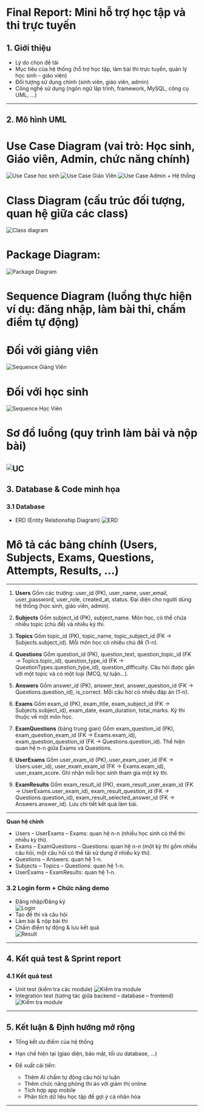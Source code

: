 # Final Report: Mini hỗ trợ học tập và thi trực tuyến

## 1. Giới thiệu

* Lý do chọn đề tài
* Mục tiêu của hệ thống (hỗ trợ học tập, làm bài thi trực tuyến, quản lý học sinh – giáo viên)
* Đối tượng sử dụng chính (sinh viên, giáo viên, admin)
* Công nghệ sử dụng (ngôn ngữ lập trình, framework, MySQL, công cụ UML, …)

---

## 2. Mô hình UML

# Use Case Diagram (vai trò: Học sinh, Giáo viên, Admin, chức năng chính)
![Use Case học sinh](https://github.com/thangvuongminh/doan/blob/main/software-engineering-lab/labs/lab10-final-demo/final-report/Use%20Cases/h%E1%BB%8Dc%20sinh.jpg)
![Use Case Giáo Viên](https://github.com/thangvuongminh/doan/blob/main/software-engineering-lab/labs/lab10-final-demo/final-report/Use%20Cases/giaovien.jpg)
![Use Case Admin + Hệ thống](https://github.com/thangvuongminh/doan/blob/main/software-engineering-lab/labs/lab10-final-demo/final-report/Use%20Cases/admin%2Bhethong.jpg)


# Class Diagram (cấu trúc đối tượng, quan hệ giữa các class)
![Class diagram](https://github.com/thangvuongminh/doan/blob/main/software-engineering-lab/labs/lab06-atm-class/Class%20diagram.png)     
# Package Diagram:     

![Package Diagram](https://github.com/thangvuongminh/doan/blob/main/software-engineering-lab/labs/lab06-atm-class/Package_Diagram.png)   
# Sequence Diagram (luồng thực hiện ví dụ: đăng nhập, làm bài thi, chấm điểm tự động)
# Đối với giảng viên
  ![Sequence Giảng Viên](https://github.com/thangvuongminh/doan/blob/main/software-engineering-lab/labs/lab03-UML/Gi%E1%BA%A3ng%20Vi%C3%AAn.png)
# Đối với học sinh
 ![Sequence Học Viên](https://github.com/thangvuongminh/doan/blob/main/software-engineering-lab/labs/lab03-UML/Student.png)
# Sơ đồ luồng (quy trình làm bài và nộp bài)
![UC ](https://github.com/thangvuongminh/doan/blob/main/software-engineering-lab/labs/lab03-UML/AnhPhanTichNghiepVu1ChucNang.png)
---

## 3. Database & Code minh họa

### 3.1 Database
* ERD (Entity Relationship Diagram)
 ![ERD](https://github.com/thangvuongminh/doan/blob/main/software-engineering-lab/labs/lab05/ERDForMiniAPP.png)
# Mô tả các bảng chính (Users, Subjects, Exams, Questions, Attempts, Results, …)

---

1. **Users**
   Gồm các trường: user_id (PK), user_name, user_email, user_password, user_role, created_at, status.
   Đại diện cho người dùng hệ thống (học sinh, giáo viên, admin).

2. **Subjects**
   Gồm subject_id (PK), subject_name.
   Môn học, có thể chứa nhiều topic (chủ đề) và nhiều kỳ thi.

3. **Topics**
   Gồm topic_id (PK), topic_name, topic_subject_id (FK → Subjects.subject_id).
   Mỗi môn học có nhiều chủ đề (1-n).

4. **Questions**
   Gồm question_id (PK), question_text, question_topic_id (FK → Topics.topic_id), question_type_id (FK → QuestionTypes.question_type_id), question_difficulty.
   Câu hỏi được gắn với một topic và có một loại (MCQ, tự luận...).

5. **Answers**
   Gồm answer_id (PK), answer_text, answer_question_id (FK → Questions.question_id), is_correct.
   Mỗi câu hỏi có nhiều đáp án (1-n).

6. **Exams**
   Gồm exam_id (PK), exam_title, exam_subject_id (FK → Subjects.subject_id), exam_date, exam_duration, total_marks.
   Kỳ thi thuộc về một môn học.

7. **ExamQuestions** (bảng trung gian)
   Gồm exam_question_id (PK), exam_question_exam_id (FK → Exams.exam_id), exam_question_question_id (FK → Questions.question_id).
   Thể hiện quan hệ n-n giữa Exams và Questions.

8. **UserExams**
   Gồm user_exam_id (PK), user_exam_user_id (FK → Users.user_id), user_exam_exam_id (FK → Exams.exam_id), user_exam_score.
   Ghi nhận mỗi học sinh tham gia một kỳ thi.

9. **ExamResults**
   Gồm exam_result_id (PK), exam_result_user_exam_id (FK → UserExams.user_exam_id), exam_result_question_id (FK → Questions.question_id), exam_result_selected_answer_id (FK → Answers.answer_id).
   Lưu chi tiết kết quả làm bài.

---

**Quan hệ chính**

* Users – UserExams – Exams: quan hệ n-n (nhiều học sinh có thể thi nhiều kỳ thi).
* Exams – ExamQuestions – Questions: quan hệ n-n (một kỳ thi gồm nhiều câu hỏi, một câu hỏi có thể tái sử dụng ở nhiều kỳ thi).
* Questions – Answers: quan hệ 1-n.
* Subjects – Topics – Questions: quan hệ 1-n.
* UserExams – ExamResults: quan hệ 1-n.

### 3.2 Login form + Chức năng demo

* Đăng nhập/Đăng ký    
  ![Login](https://github.com/thangvuongminh/doan/blob/main/software-engineering-lab/labs/lab04-login-form/image.png)     
* Tạo đề thi và câu hỏi    
* Làm bài & nộp bài thi   
* Chấm điểm tự động & lưu kết quả   
    ![Result](https://github.com/thangvuongminh/doan/blob/main/software-engineering-lab/labs/lab07/ans.jpg)    

---

## 4. Kết quả test & Sprint report

### 4.1 Kết quả test

* Unit test (kiểm tra các module)
 ![Kiểm tra module](https://github.com/thangvuongminh/doan/blob/main/software-engineering-lab/labs/lab08/UnitTest.png)
* Integration test (tương tác giữa backend – database – frontend)
  ![Kiểm tra module](https://github.com/thangvuongminh/doan/blob/main/software-engineering-lab/labs/lab08/pass%26fail.jpg)
---

## 5. Kết luận & Định hướng mở rộng

* Tổng kết ưu điểm của hệ thống
* Hạn chế hiện tại (giao diện, bảo mật, tối ưu database, …)
* Đề xuất cải tiến:

  * Thêm AI chấm tự động câu hỏi tự luận
  * Thêm chức năng phòng thi ảo với giám thị online
  * Tích hợp app mobile
  * Phân tích dữ liệu học tập để gợi ý cá nhân hóa

---




